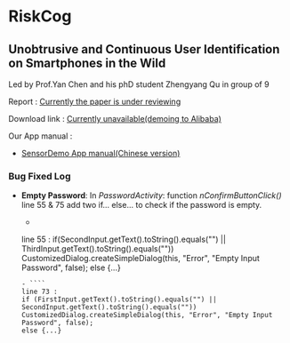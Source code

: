 # RiskCog
## Unobtrusive and Continuous User Identification on Smartphones in the Wild

Led by Prof.Yan Chen and his phD student Zhengyang Qu in group of 9

Report : [Currently the paper is under reviewing](https://github.com/NathanShi/RiskCog/edit/master/README.md)

Download link : [Currently unavailable(demoing to Alibaba)](https://github.com/NathanShi/RiskCog/edit/master/README.md)

Our App manual : 
- [SensorDemo App manual(Chinese version)](https://drive.google.com/file/d/0B9GDDA3vZuKZaEFHRG5sU3h4Z3M/view?usp=sharing)

### Bug Fixed Log

- **Empty Password**: In *PasswordActivity*: function *nConfirmButtonClick()* line 55 & 75 add two if... else... to check if the password is empty. 
  - ````
  line 55 : 
  if(SecondInput.getText().toString().equals("") || ThirdInput.getText().toString().equals(""))
  CustomizedDialog.createSimpleDialog(this, "Error", "Empty Input Password", false);
  else {...}
  ````
  - ````
  line 73 :
  if (FirstInput.getText().toString().equals("") || SecondInput.getText().toString().equals(""))
  CustomizedDialog.createSimpleDialog(this, "Error", "Empty Input Password", false);
  else {...}
  ````

